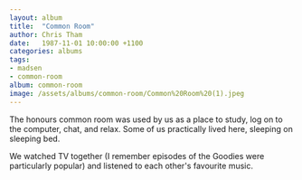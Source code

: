 ```yaml
---
layout: album
title:  "Common Room"
author: Chris Tham
date:   1987-11-01 10:00:00 +1100
categories: albums
tags:
- madsen
- common-room
album: common-room
image: /assets/albums/common-room/Common%20Room%20(1).jpeg
---
```

The honours common room was used by us as a place to study, log on to the
computer, chat, and relax. Some of us practically lived here, sleeping on
sleeping bed.

We watched TV together (I remember episodes of the Goodies were particularly
popular) and listened to each other's favourite music.